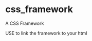 # css_framework
 A CSS Framework

USE <link rel="stylesheet" href="https://sirquandale.github.io/css_framework/style.css"  crossorigin="anonymous"> to link the framework to your html
